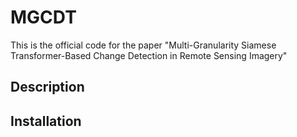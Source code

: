 # MGCDT

This is the official code for the paper "Multi-Granularity Siamese Transformer-Based Change Detection in Remote Sensing Imagery"

## Description



## Installation

